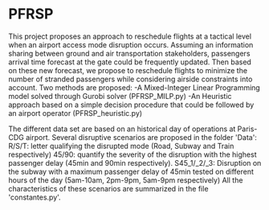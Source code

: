 # PFRSP
This project proposes an approach  to reschedule flights at a tactical level when an airport access mode disruption occurs.
Assuming an information sharing between ground and air transportation stakeholders, passengers arrival time forecast at the gate could be frequently updated.
Then based on these new forecast, we propose to reschedule flights to minimize the number of stranded passengers while considering airside constraints into account. 
Two methods are proposed:
-A Mixed-Integer Linear Programming model solved through Gurobi solver (PFRSP_MILP.py)
-An Heuristic approach based on a simple decision procedure that could be followed by an airport operator (PFRSP_heuristic.py)

The different data set are based on an historical day of operations at Paris-CDG airport.
Several disruptive scenarios are proposed in the folder 'Data':
R/S/T: letter qualifying the disrupted mode (Road, Subway and Train respectively)
45/90: quantify the severity of the disruption with the highest passenger delay (45min and 90min respectively). 
S45_1/_2/_3: Disruption on the subway with a maximum passenger delay of 45min tested on different hours of the day (5am-10am, 2pm-9pm, 5am-9pm respectively)
All the characteristics of these scenarios are summarized in the file 'constantes.py'.

